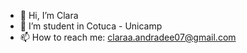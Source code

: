 - 👋 Hi, I’m Clara
- 👀 I’m student in Cotuca - Unicamp
- 📫 How to reach me: claraa.andradee07@gmail.com


